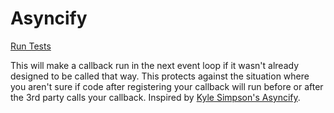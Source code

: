 # Asyncify

[Run Tests](https://ryanbard.github.io/coding-katas/javascript/concurrency/asyncify/asyncify.html)

This will make a callback run in the next event loop if it wasn't already designed to be called that way.  This protects against the situation where you aren't sure if code after registering your callback will run before or after the 3rd party calls your callback.  Inspired by [Kyle Simpson's Asyncify](https://github.com/getify/You-Dont-Know-JS/blob/master/async%20%26%20performance/ch2.md).
